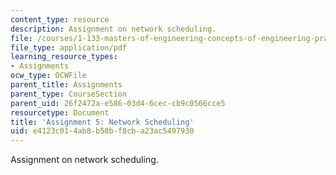 ```yaml
---
content_type: resource
description: Assignment on network scheduling.
file: /courses/1-133-masters-of-engineering-concepts-of-engineering-practice-fall-2007/e4123c014ab8b58bf8cba23ac5497930_assign_5.pdf
file_type: application/pdf
learning_resource_types:
- Assignments
ocw_type: OCWFile
parent_title: Assignments
parent_type: CourseSection
parent_uid: 26f2472a-e586-03d4-6cec-cb9c0566cce5
resourcetype: Document
title: 'Assignment 5: Network Scheduling'
uid: e4123c01-4ab8-b58b-f8cb-a23ac5497930
---
```

Assignment on network scheduling.

